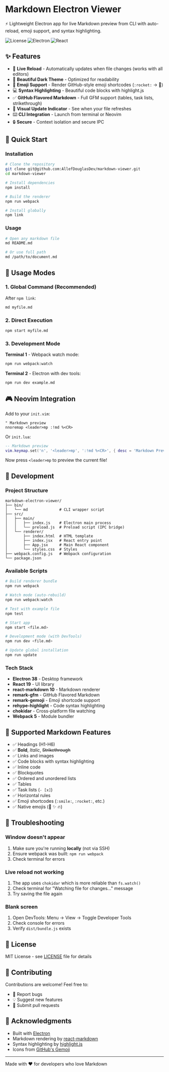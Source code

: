 # Markdown Electron Viewer

⚡ Lightweight Electron app for live Markdown preview from CLI with auto-reload, emoji support, and syntax highlighting.

![License](https://img.shields.io/badge/license-MIT-blue.svg)
![Electron](https://img.shields.io/badge/Electron-38-47848F?logo=electron)
![React](https://img.shields.io/badge/React-19-61DAFB?logo=react)

## ✨ Features

- 🔄 **Live Reload** - Automatically updates when file changes (works with all editors)
- 🎨 **Beautiful Dark Theme** - Optimized for readability
- 🚀 **Emoji Support** - Render GitHub-style emoji shortcodes (`:rocket:` → 🚀)
- 💻 **Syntax Highlighting** - Beautiful code blocks with highlight.js
- ✅ **GitHub Flavored Markdown** - Full GFM support (tables, task lists, strikethrough)
- 📱 **Visual Update Indicator** - See when your file refreshes
- ⌨️ **CLI Integration** - Launch from terminal or Neovim
- 🔒 **Secure** - Context isolation and secure IPC

## 🚀 Quick Start

### Installation

```bash
# Clone the repository
git clone git@github.com:AllefDouglasDev/markdown-viewer.git
cd markdown-viewer

# Install dependencies
npm install

# Build the renderer
npm run webpack

# Install globally
npm link
```

### Usage

```bash
# Open any markdown file
md README.md

# Or use full path
md /path/to/document.md
```

## 📖 Usage Modes

### 1. Global Command (Recommended)

After `npm link`:

```bash
md myfile.md
```

### 2. Direct Execution

```bash
npm start myfile.md
```

### 3. Development Mode

**Terminal 1** - Webpack watch mode:
```bash
npm run webpack:watch
```

**Terminal 2** - Electron with dev tools:
```bash
npm run dev example.md
```

## 🎮 Neovim Integration

Add to your `init.vim`:

```vim
" Markdown preview
nnoremap <leader>mp :!md %<CR>
```

Or `init.lua`:

```lua
-- Markdown preview
vim.keymap.set('n', '<leader>mp', ':!md %<CR>', { desc = 'Markdown Preview' })
```

Now press `<leader>mp` to preview the current file!

## 🔧 Development

### Project Structure

```
markdown-electron-viewer/
├── bin/
│   └── md              # CLI wrapper script
├── src/
│   ├── main/
│   │   ├── index.js    # Electron main process
│   │   └── preload.js  # Preload script (IPC bridge)
│   └── renderer/
│       ├── index.html  # HTML template
│       ├── index.jsx   # React entry point
│       ├── App.jsx     # Main React component
│       └── styles.css  # Styles
├── webpack.config.js   # Webpack configuration
└── package.json
```

### Available Scripts

```bash
# Build renderer bundle
npm run webpack

# Watch mode (auto-rebuild)
npm run webpack:watch

# Test with example file
npm test

# Start app
npm start <file.md>

# Development mode (with DevTools)
npm run dev <file.md>

# Update global installation
npm run update
```

### Tech Stack

- **Electron 38** - Desktop framework
- **React 19** - UI library
- **react-markdown 10** - Markdown renderer
- **remark-gfm** - GitHub Flavored Markdown
- **remark-gemoji** - Emoji shortcode support
- **rehype-highlight** - Code syntax highlighting
- **chokidar** - Cross-platform file watching
- **Webpack 5** - Module bundler

## 🎨 Supported Markdown Features

- ✅ Headings (H1-H6)
- ✅ **Bold**, *Italic*, ~~Strikethrough~~
- ✅ Links and images
- ✅ Code blocks with syntax highlighting
- ✅ Inline code
- ✅ Blockquotes
- ✅ Ordered and unordered lists
- ✅ Tables
- ✅ Task lists (`- [x]`)
- ✅ Horizontal rules
- ✅ Emoji shortcodes (`:smile:`, `:rocket:`, etc.)
- ✅ Native emojis (🚀 ✨ 🔥)

## 🐛 Troubleshooting

### Window doesn't appear

1. Make sure you're running **locally** (not via SSH)
2. Ensure webpack was built: `npm run webpack`
3. Check terminal for errors

### Live reload not working

1. The app uses `chokidar` which is more reliable than `fs.watch()`
2. Check terminal for "Watching file for changes..." message
3. Try saving the file again

### Blank screen

1. Open DevTools: Menu → View → Toggle Developer Tools
2. Check console for errors
3. Verify `dist/bundle.js` exists

## 📝 License

MIT License - see [LICENSE](LICENSE) file for details

## 🤝 Contributing

Contributions are welcome! Feel free to:

- 🐛 Report bugs
- 💡 Suggest new features
- 🔧 Submit pull requests

## 🙏 Acknowledgments

- Built with [Electron](https://www.electronjs.org/)
- Markdown rendering by [react-markdown](https://github.com/remarkjs/react-markdown)
- Syntax highlighting by [highlight.js](https://highlightjs.org/)
- Icons from [GitHub's Gemoji](https://github.com/github/gemoji)

---

Made with ❤️ for developers who love Markdown

